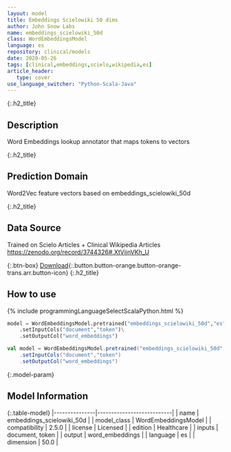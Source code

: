 ```yaml
---
layout: model
title: Embeddings Scielowiki 50 dims
author: John Snow Labs
name: embeddings_scielowiki_50d
class: WordEmbeddingsModel
language: es
repository: clinical/models
date: 2020-05-26
tags: [clinical,embeddings,scielo,wikipedia,es]
article_header:
   type: cover
use_language_switcher: "Python-Scala-Java"
---
```


{:.h2_title}
## Description
Word Embeddings lookup annotator that maps tokens to vectors  


{:.h2_title}
## Prediction Domain
Word2Vec feature vectors based on embeddings_scielowiki_50d

{:.h2_title}
## Data Source
Trained on Scielo Articles + Clinical Wikipedia Articles
https://zenodo.org/record/3744326#.XtViinVKh_U  

{:.btn-box}
[Download](https://s3.amazonaws.com/auxdata.johnsnowlabs.com/clinical/models/embeddings_scielowiki_50d_es_2.5.0_2.4_1590467602230.zip){:.button.button-orange.button-orange-trans.arr.button-icon}
{:.h2_title}
## How to use 
<div class="tabs-box" markdown="1">

{% include programmingLanguageSelectScalaPython.html %}

```python
model = WordEmbeddingsModel.pretrained("embeddings_scielowiki_50d","es","clinical/models")\
	.setInputCols("document","token")\
	.setOutputCol("word_embeddings")
```

```scala
val model = WordEmbeddingsModel.pretrained("embeddings_scielowiki_50d","es","clinical/models")
	.setInputCols("document","token")
	.setOutputCol("word_embeddings")
```
</div>



{:.model-param}
## Model Information

{:.table-model}
|---------------|---------------------------|
| name          | embeddings_scielowiki_50d |
| model_class   | WordEmbeddingsModel       |
| compatibility | 2.5.0                     |
| license       | Licensed                  |
| edition       | Healthcare                |
| inputs        | document, token           |
| output        | word_embeddings           |
| language      | es                        |
| dimension     | 50.0                      |

